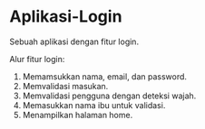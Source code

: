 # Aplikasi-Login
Sebuah aplikasi dengan fitur login.

Alur fitur login:
1. Memamsukkan nama, email, dan password.
2. Memvalidasi masukan.
3. Memvalidasi pengguna dengan deteksi wajah.
4. Memasukkan nama ibu untuk validasi.
5. Menampilkan halaman home.
